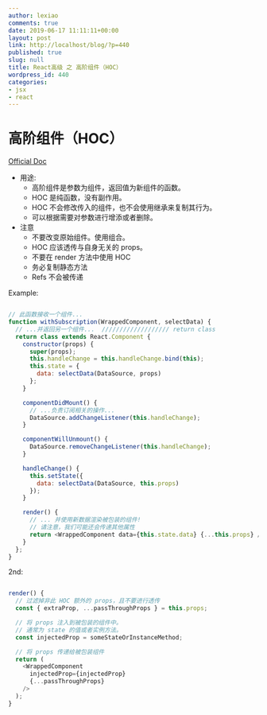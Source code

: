 ```yaml
---
author: lexiao
comments: true
date: 2019-06-17 11:11:11+00:00
layout: post
link: http://localhost/blog/?p=440
published: true
slug: null
title: React高级 之 高阶组件（HOC）
wordpress_id: 440
categories:
- jsx
- react
---
```


# 高阶组件（HOC）

[Official Doc](https://zh-hans.reactjs.org/docs/higher-order-components.html)

- 用途:
    - 高阶组件是参数为组件，返回值为新组件的函数。
    - HOC 是纯函数，没有副作用。
    - HOC 不会修改传入的组件，也不会使用继承来复制其行为。
    - 可以根据需要对参数进行增添或者删除。
- 注意
    - 不要改变原始组件。使用组合。
    - HOC 应该透传与自身无关的 props。
    - 不要在 render 方法中使用 HOC
    - 务必复制静态方法
    - Refs 不会被传递

Example:

```js

// 此函数接收一个组件...
function withSubscription(WrappedComponent, selectData) {
  // ...并返回另一个组件...  /////////////////// return class
  return class extends React.Component {
    constructor(props) {
      super(props);
      this.handleChange = this.handleChange.bind(this);
      this.state = {
        data: selectData(DataSource, props)
      };
    }

    componentDidMount() {
      // ...负责订阅相关的操作...
      DataSource.addChangeListener(this.handleChange);
    }

    componentWillUnmount() {
      DataSource.removeChangeListener(this.handleChange);
    }

    handleChange() {
      this.setState({
        data: selectData(DataSource, this.props)
      });
    }

    render() {
      // ... 并使用新数据渲染被包装的组件!
      // 请注意，我们可能还会传递其他属性
      return <WrappedComponent data={this.state.data} {...this.props} />;
    }
  };
}
```

2nd:

```js

render() {
  // 过滤掉非此 HOC 额外的 props，且不要进行透传
  const { extraProp, ...passThroughProps } = this.props;

  // 将 props 注入到被包装的组件中。
  // 通常为 state 的值或者实例方法。
  const injectedProp = someStateOrInstanceMethod;

  // 将 props 传递给被包装组件
  return (
    <WrappedComponent
      injectedProp={injectedProp}
      {...passThroughProps}
    />
  );
}
```




